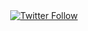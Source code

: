 <div align="center">  
 <a href="https://twitter.com/quickperf">       <img src="https://img.shields.io/twitter/follow/QuickPerf.svg?label=Follow%20%40QuickPerf&style=social"            alt = "Twitter Follow">     </a>
</div>